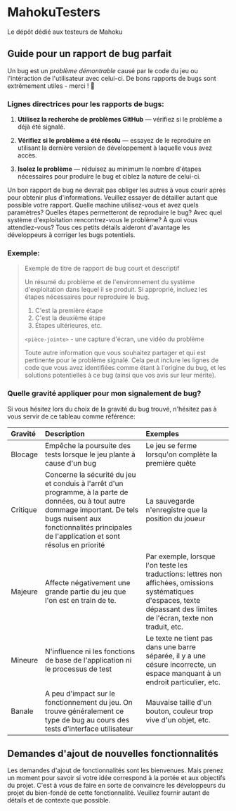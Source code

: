 # MahokuTesters
Le dépôt dédié aux testeurs de Mahoku

## Guide pour un rapport de bug parfait
Un bug est un _problème démontrable_ causé par le code du jeu ou l'intéraction de l'utilisateur avec celui-ci.
De bons rapports de bugs sont extrêmement utiles - merci ! 🙏

### Lignes directrices pour les rapports de bugs:

1. **Utilisez la recherche de problèmes GitHub** &mdash; vérifiez si le problème a déjà été
    signalé.

2. **Vérifiez si le problème a été résolu** &mdash; essayez de le reproduire en utilisant la dernière version de développement à laquelle vous avez accès.

3. **Isolez le problème** &mdash; réduisez au minimum le nombre d'étapes nécessaires pour produire le bug et ciblez la nature de celui-ci.

Un bon rapport de bug ne devrait pas obliger les autres à vous courir après pour obtenir plus d'informations.
Veuillez essayer de détailler autant que possible votre rapport. Quelle machine utilisez-vous et avez quels paramètres? Quelles étapes permetteront de reproduire le bug? Avec quel système d'exploitation rencontrez-vous le problème? À quoi vous attendiez-vous? Tous ces petits détails aideront d'avantage les développeurs à corriger les bugs potentiels.

### Exemple:

> Exemple de titre de rapport de bug court et descriptif
>
> Un résumé du problème et de l'environnement du système d'exploitation dans lequel il se produit.
> Si approprié, incluez les étapes nécessaires pour reproduire le bug.
>
> 1. C'est la première étape
> 2. C'est la deuxième étape
> 3. Étapes ultérieures, etc.
>
> `<pièce-jointe>` - une capture d'écran, une vidéo du problème
>
> Toute autre information que vous souhaitez partager et qui est pertinente pour le problème
> signalé. Cela peut inclure les lignes de code que vous avez identifiées comme étant
> à l'origine du bug, et les solutions potentielles à ce bug (ainsi que vos avis sur leur
> mérite).

### Quelle gravité appliquer pour mon signalement de bug?
Si vous hésitez lors du choix de la gravité du bug trouvé, n'hésitez pas à vous servir de ce tableau comme référence:

| Gravité | Description | Exemples |
| :--- | :--- | :--- |
| Blocage | Empêche la poursuite des tests lorsque le jeu plante à cause d'un bug | Le jeu se ferme lorsqu'on complète la première quête |
| Critique | Concerne la sécurité du jeu et conduis à l'arrêt d'un programme, à la parte de données, ou à tout autre dommage important. De tels bugs nuisent aux fonctionnalités principales de l'application et sont résolus en priorité | La sauvegarde n'enregistre que la position du joueur |
| Majeure | Affecte négativement une grande partie du jeu que l'on est en train de te. | Par exemple, lorsque l'on teste les traductions: lettres non affichées, omissions systématiques d'espaces, texte dépassant des limites de l'écran, texte non traduit, etc. |
| Mineure | N'influence ni les fonctions de base de l'application ni le processus de test | Le texte ne tient pas dans une barre séparée, il y a une césure incorrecte, un espace manquant à un endroit particulier, etc. |
| Banale | A peu d'impact sur le fonctionnement du jeu. On trouve généralement ce type de bug au cours des tests d'interface utilisateur | Mauvaise taille d'un bouton, couleur trop vive d'un objet, etc. |

## Demandes d'ajout de nouvelles fonctionnalités

Les demandes d'ajout de fonctionnalités sont les bienvenues. Mais prenez un moment pour savoir
si votre idée correspond à la portée et aux objectifs du projet. C'est à *vous* de faire en
sorte de convaincre les développeurs du projet du bien-fondé de cette fonctionnalité. Veuillez
fournir autant de détails et de contexte que possible.
